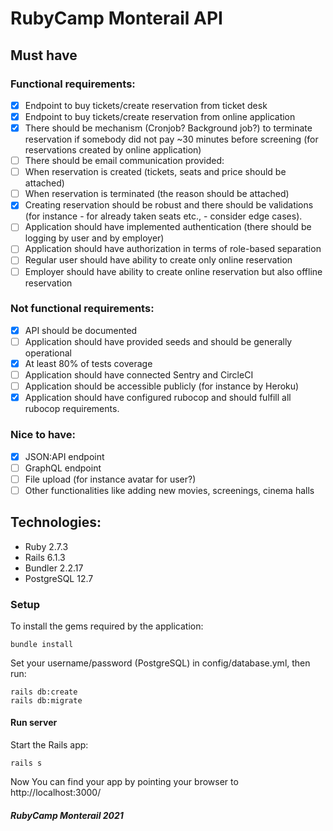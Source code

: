 # RubyCamp Monterail API
    
## Must have    
### Functional requirements:    
   
- [x] Endpoint to buy tickets/create reservation from ticket desk   
- [x] Endpoint to buy tickets/create reservation from online application   
- [x] There should be mechanism (Cronjob? Background job?) to terminate reservation if somebody did not pay ~30 minutes before screening (for reservations created by online application)    
- [ ] There should be email communication provided:    
- [ ] When reservation is created (tickets, seats and price should be attached)   
- [ ] When reservation is terminated (the reason should be attached)   
- [x] Creating reservation should be robust and there should be validations (for instance - for already taken seats etc., - consider edge cases).   
- [ ] Application should have implemented authentication (there should be logging by user and by employer)   
- [ ] Application should have authorization in terms of role-based separation   
- [ ] Regular user should have ability to create only online reservation   
- [ ] Employer should have ability to create online reservation but also offline reservation
     
### Not functional requirements:  
   
- [x] API should be documented    
- [ ] Application should have provided seeds and should be generally operational   
- [x] At least 80% of tests coverage    
- [ ] Application should have connected Sentry and CircleCI   
- [ ] Application should be accessible publicly (for instance by Heroku)   
- [x] Application should have configured rubocop and should fulfill all rubocop requirements. 
      
### Nice to have:   
   
- [x] JSON:API endpoint   
- [ ] GraphQL endpoint  
- [ ] File upload (for instance avatar for user?)  
- [ ] Other functionalities like adding new movies, screenings, cinema halls   

## Technologies:
- Ruby 2.7.3
- Rails 6.1.3
- Bundler 2.2.17
- PostgreSQL 12.7

### Setup
To install the gems required by the application:
```
bundle install
```

Set your username/password (PostgreSQL) in config/database.yml, then run:
```
rails db:create
rails db:migrate
```

#### Run server
Start the Rails app:
```
rails s
```
Now You can find your app by pointing your browser to http://localhost:3000/

##### RubyCamp Monterail 2021
